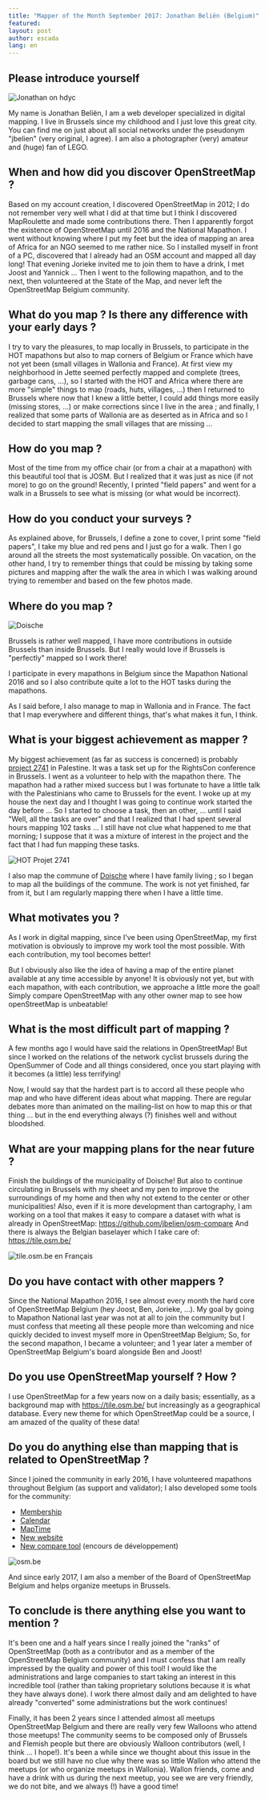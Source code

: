 ```yaml
---
title: "Mapper of the Month September 2017: Jonathan Beliën (Belgium)"
featured:
layout: post
author: escada
lang: en
---
```

## Please introduce yourself

![Jonathan on hdyc](https://photos.smugmug.com/OSM/Screenshots/Mapper-in-the-Spotlight/Jonathan-Beliën/i-2wVmTgF/0/7c87e077/X2/Screen%20Shot%202017-09-13%20at%2012.29.51-X2.png)

My name is Jonathan Beliën, I am a web developer specialized in
digital mapping. I live in Brussels since my childhood and I just love
this great city. You can find me on just about all
social networks under the pseudonym "jbelien" (very original, I agree).
I am also a photographer (very) amateur and (huge) fan of LEGO.

## When and how did you discover OpenStreetMap ?

Based on my account creation, I discovered OpenStreetMap in 2012; I do not
remember very well what I did at that time but I think I discovered
MapRoulette and made some contributions there.
Then I apparently forgot the existence of OpenStreetMap until 2016
and the National Mapathon. I went without knowing where I put my feet
but the idea of mapping an area of Africa for an NGO seemed to me rather nice.
So I installed myself in front of a PC,
discovered that I already had an OSM account and mapped all day long!
That evening Jorieke invited me to join them
to have a drink, I met Joost and Yannick ...
Then I went to the following mapathon, and to the next, then volunteered at the State of the Map,
and never left the OpenStreetMap Belgium community.

## What do you map ? Is there any difference with your early days ?

I try to vary the pleasures, to map locally in Brussels, to
participate in the HOT mapathons but also to map corners of Belgium or
 France which have not yet been (small villages in Wallonia and France). At
first view my neighborhood in Jette seemed perfectly mapped and complete
(trees, garbage cans, ...), so I started with the HOT and
Africa where there are more "simple" things to map (roads, huts,
villages, ...) then I returned to Brussels where now that I knew a little better,
I could add things more easily (missing stores, ...) or make corrections since I live in the
area ; and finally, I realized that some parts of Wallonia
are as deserted as in Africa and so I decided to start mapping the small
villages that are missing ...

## How do you map ?

Most of the time from my office chair (or from a chair at a
mapathon) with this beautiful tool that is JOSM. But I realized that it was
just as nice (if not more) to go on the ground! Recently,
I printed "field papers" and went for a walk in a
Brussels to see what is missing (or what would be
incorrect).

## How do you conduct your surveys ?

As explained above, for Brussels, I define a zone to cover,
I print some "field papers", I take my blue and red pens and I
just go for a walk. Then I go around all the streets the most
systematically possible. On vacation, on the other hand, I try to remember
things that could be missing by taking some pictures and mapping
after the walk the area in which I was walking around trying to remember
and based on the few photos made.

## Where do you map ?

![Doische](https://photos.smugmug.com/OSM/Screenshots/Mapper-in-the-Spotlight/Jonathan-Beliën/i-7Nrtm86/0/2f01d5e9/L/Screen%20Shot%202017-09-13%20at%2012.29.10-L.png)

Brussels is rather well mapped, I have more contributions in
outside Brussels than inside Brussels. But I really would love if
Brussels is "perfectly" mapped so I work there!

I participate in every mapathons in Belgium since the Mapathon National 2016
and so I also contribute quite a lot to the HOT tasks during the mapathons.

As I said before, I also manage to map in Wallonia
and in France. The fact that I map everywhere and different things,
that's what makes it fun, I think.

## What is your biggest achievement as mapper ?

My biggest achievement (as far as success is concerned) is
probably [project 2741](http://tasks.hotosm.org/project/2741) in
Palestine. It was a task set up for the RightsCon conference in
Brussels. I went as a volunteer to help with the mapathon there.
The mapathon had a rather mixed success but I was fortunate to have a
little talk with the Palestinians who came to Brussels for the event.
I woke up at my house the next day and I thought I was going to continue
work started the day before ... So I started to choose a task, then an
other, ... until I said "Well, all the tasks are over"
and that I realized that I had spent several hours mapping 102
tasks ... I still have not clue what happened to me that morning; I
suppose that it was a mixture of interest in the project and the fact that I had fun mapping these tasks.

![HOT Projet 2741](https://photos.smugmug.com/OSM/Screenshots/Mapper-in-the-Spotlight/Jonathan-Beliën/i-QmW6JZF/0/68c9bdd1/L/Screen%20Shot%202017-09-13%20at%2012.27.10-L.png)

I also map the commune of
[Doische](http://www.openstreetmap.org/relation/1604184) where I have family
living ; so I began to map all the buildings of the commune.
The work is not yet finished, far from it, but I am
regularly mapping there when I have a little time.

## What motivates you ?

As I work in digital mapping, since I've been using
OpenStreetMap, my first motivation is obviously to improve
my work tool the most possible. With each contribution, my tool becomes better!

But I obviously also like the idea of having a map of the entire planet
available at any time accessible by anyone! It is obviously
not yet, but with each mapathon, with each contribution, we approache a little
more the goal! Simply compare OpenStreetMap with any other
owner map to see how openStreetMap is unbeatable!

## What is the most difficult part of mapping ?

A few months ago I would have said the relations in OpenStreetMap! But since I
worked on the relations of the network cyclist brussels during
the OpenSummer of Code and all things considered, once you start playing with
it becomes (a little) less terrifying!

Now, I would say that the hardest part is to accord all these
people who map and who have different ideas about what
mapping. There are regular debates more than animated on the mailing-list
on how to map this or that thing ... but in the end everything
always (?) finishes well and without bloodshed.

## What are your mapping plans for the near future ?

Finish the buildings of the municipality of Doische! But also to continue
circulating in Brussels with my sheet and my pen to improve the surroundings
of my home and then why not extend to the center or other municipalities!
Also, even if it is more development than cartography, I am
working on a tool that makes it easy to compare a dataset with what is already in OpenStreetMap:
https://github.com/jbelien/osm-compare
And there is always the Belgian baselayer which I take care of: <https://tile.osm.be/>

![tile.osm.be en Français](https://photos.smugmug.com/OSM/Screenshots/Mapper-in-the-Spotlight/Jonathan-Beliën/i-zH6vq5G/1/e9e1b81f/XL/Screen%20Shot%202017-09-13%20at%2012.28.08-XL.png)

## Do you have contact with other mappers ?

Since the National Mapathon 2016, I see almost every month the hard core
of OpenStreetMap Belgium (hey Joost, Ben, Jorieke, ...). My goal by going to
Mapathon National last year was not at all to join the community
but I must confess that meeting all these people more than welcoming and nice
quickly decided to invest myself more in OpenStreetMap Belgium;
So, for the second mapathon, I became a volunteer; and 1 year later
a member of OpenStreetMap Belgium's board alongside
Ben and Joost!

## Do you use OpenStreetMap yourself ? How ?

I use OpenStreetMap for a few years now on a daily basis;
essentially, as a background map with <https://tile.osm.be/> but
increasingly as a geographical database. Every new
theme for which OpenStreetMap could be a source, I am amazed
of the quality of these data!

## Do you do anything else than mapping that is related to OpenStreetMap ?

Since I joined the community in early 2016, I have volunteered
mapathons throughout Belgium (as support and validator);
I also developed some tools for the community:

* [Membership](https://members.osm.be/)
* [Calendar](https://calendar.osm.be/)
* [MapTime](http://maptime.io/belgium/)
* [New website](http://osm.be/)
* [New compare tool](https://github.com/jbelien/osm-compare) (encours de développement)

![osm.be](https://photos.smugmug.com/OSM/Screenshots/Mapper-in-the-Spotlight/Jonathan-Beliën/i-qhzPpGf/0/70beafe4/XL/Screen%20Shot%202017-09-13%20at%2012.45.36-XL.png)

And since early 2017, I am also a member of the Board of OpenStreetMap
Belgium and helps organize meetups in Brussels.

## To conclude is there anything else you want to mention ?

It's been one and a half years since I really joined the "ranks" of
OpenStreetMap (both as a contributor and as a member of the
OpenStreetMap Belgium community) and I must confess that I am really
impressed by the quality and power of this tool! I would like the
administrations and large companies to start taking an interest in this incredible tool
(rather than taking proprietary solutions because it is what they have always done).
I work there almost daily and am delighted
to have already "converted" some administrations but the work continues!

Finally, it has been 2 years since I attended almost all meetups
OpenStreetMap Belgium and there are really very few Walloons who attend those meetups!
The community seems to be composed only of Brussels and Flemish people
but there are obviously Walloon contributors (well, I think ... I hope!).
It's been a while since we thought about this issue in the board
but we still have no clue why there was so little
Wallon who attend the meetups (or who organize meetups in Wallonia).
Wallon friends, come and have a drink with us during the next meetup, you
see we are very friendly, we do not bite, and we always (!) have
a good time!
